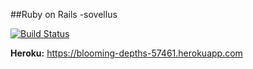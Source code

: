 ##Ruby on Rails -sovellus

[![Build Status](https://travis-ci.org/arkuar/wadror.svg?branch=master)](https://travis-ci.org/arkuar/wadror)

**Heroku:** https://blooming-depths-57461.herokuapp.com


